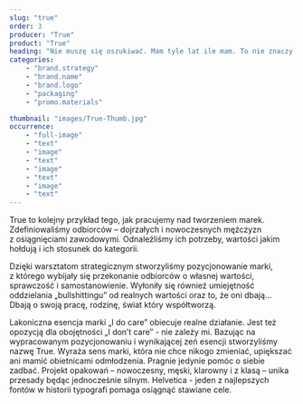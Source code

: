 ```yaml
---
slug: "true"
order: 3
producer: "True"
product: "True"
heading: "Nie muszę się oszukiwać. Mam tyle lat ile mam. To nie znaczy, że nie mogę o siebie zadbać. True."
categories:
    - "brand.strategy"
    - "brand.name"
    - "brand.logo"
    - "packaging"
    - "promo.materials"

thumbnail: "images/True-Thumb.jpg"
occurrence:
    - "full-image"
    - "text"
    - "image"
    - "text"
    - "image"
    - "text"
    - "image"
    - "text"
---
```

True to kolejny przykład tego, jak pracujemy nad tworzeniem marek. Zdefiniowaliśmy odbiorców – dojrzałych i nowoczesnych mężczyzn z osiągnięciami zawodowymi. Odnaleźliśmy ich potrzeby, wartości jakim hołdują i ich stosunek do kategorii.

Dzięki warsztatom strategicznym stworzyliśmy pozycjonowanie marki, z którego wybijały się przekonanie odbiorców o własnej wartości, sprawczość i samostanowienie. Wyłoniły się również umiejętność oddzielania „bullshittingu” od realnych wartości oraz to, że oni dbają... Dbają o swoją pracę, rodzinę, świat który współtworzą.

Lakoniczna esencja marki „I do care” obiecuje realne działanie. Jest też opozycją dla obojętności „I don’t care” - nie zależy mi. Bazując na wypracowanym pozycjonowaniu i wynikającej zeń esencji stworzyliśmy nazwę True. Wyraża sens marki, która nie chce nikogo zmieniać, upiększać ani mamić obietnicami odmłodzenia. Pragnie jedynie pomóc o siebie zadbać. Projekt opakowań – nowoczesny, męski, klarowny i z klasą – unika przesady będąc jednocześnie silnym. Helvetica - jeden z najlepszych fontów w historii typografi pomaga osiągnąć stawiane cele.
